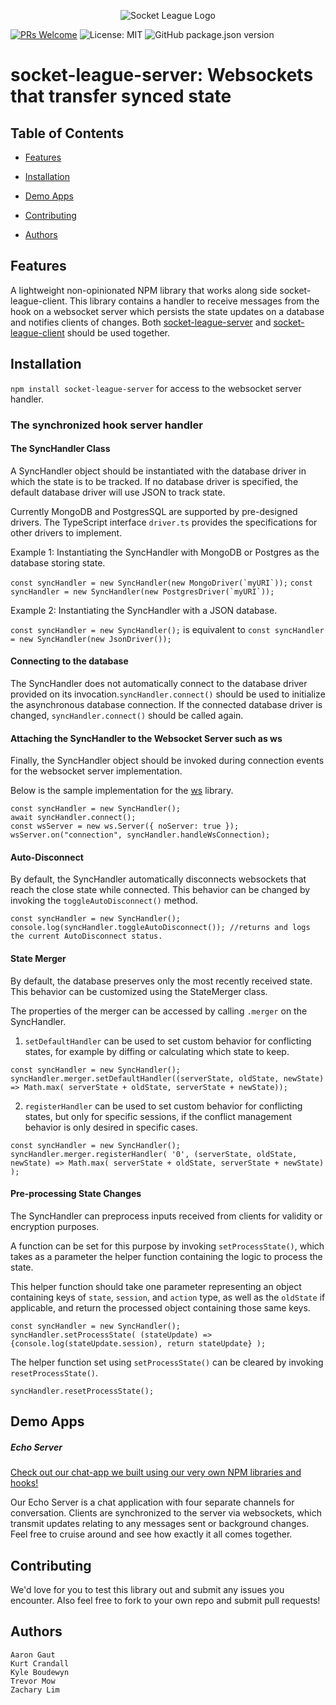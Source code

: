<p align="center">
  <img src="https://github.com/oslabs-beta/SocketLeague/blob/5bd79f9556de084e33323787a46da8e9c2442288/assets/images/Socket_League_Logo_.gif" alt="Socket League Logo"/>
</p>

[![PRs Welcome](https://img.shields.io/badge/PRs-welcome-brightgreen.svg)](https://github.com/oslabs-beta/SocketLeague/pulls)
![License: MIT](https://img.shields.io/badge/License-MIT-blue.svg)
![GitHub package.json version](https://img.shields.io/github/package-json/v/oslabs-beta/SocketLeague?color=blue)

# socket-league-server: Websockets that transfer synced state

## Table of Contents

- [Features](#features)

- [Installation](#installation)

- [Demo Apps](#demo-apps)

- [Contributing](#contributing)

- [Authors](#authors)

## Features

A lightweight non-opinionated NPM library that works along side socket-league-client. This library contains a handler to receive messages from the hook on a websocket server which persists the state updates on a database and notifies clients of changes. Both [socket-league-server](https://www.npmjs.com/package/socket-league-server) and [socket-league-client](https://www.npmjs.com/package/socket-league-client) should be used together.

## Installation

``npm install socket-league-server`` for access to the websocket server handler.

### The synchronized hook server handler

#### The SyncHandler Class

A SyncHandler object should be instantiated with the database driver in which the state is to be tracked. If no database driver is specified, the default database driver will use JSON to track state.

Currently MongoDB and PostgresSQL are supported by pre-designed drivers. The TypeScript interface ``driver.ts`` provides the specifications for other drivers to implement.

Example 1: Instantiating the SyncHandler with MongoDB or Postgres as the database storing state.

``const syncHandler = new SyncHandler(new MongoDriver(`myURI`));``
``const syncHandler = new SyncHandler(new PostgresDriver(`myURI`));``

Example 2: Instantiating the SyncHandler with a JSON database.

``const syncHandler = new SyncHandler();``
is equivalent to
``const syncHandler = new SyncHandler(new JsonDriver());``

#### Connecting to the database

The SyncHandler does not automatically connect to the database driver provided on its invocation.``syncHandler.connect()`` should be used to initialize the asynchronous database connection. If the connected database driver is changed, ``syncHandler.connect()`` should be called again.

#### Attaching the SyncHandler to the Websocket Server such as ws

Finally, the SyncHandler object should be invoked during connection events for the websocket server implementation.

Below is the sample implementation for the [ws](https://www.npmjs.com/package/ws) library.

```
const syncHandler = new SyncHandler();
await syncHandler.connect();
const wsServer = new ws.Server({ noServer: true });
wsServer.on("connection", syncHandler.handleWsConnection);
```

#### Auto-Disconnect

By default, the SyncHandler automatically disconnects websockets that reach the close state while connected. This behavior can be changed by invoking the ``toggleAutoDisconnect()`` method.

```
const syncHandler = new SyncHandler();
console.log(syncHandler.toggleAutoDisconnect()); //returns and logs the current AutoDisconnect status.
```

#### State Merger

By default, the database preserves only the most recently received state. This behavior can be customized using the StateMerger class.

The properties of the merger can be accessed by calling ``.merger`` on the SyncHandler.

1. ``setDefaultHandler`` can be used to set custom behavior for conflicting states, for example by diffing or calculating which state to keep. 

```
const syncHandler = new SyncHandler();
syncHandler.merger.setDefaultHandler((serverState, oldState, newState) => Math.max( serverState + oldState, serverState + newState));
```

2. ``registerHandler`` can be used to set custom behavior for conflicting states, but only for specific sessions, if the conflict management behavior is only desired in specific cases. 

```
const syncHandler = new SyncHandler();
syncHandler.merger.registerHandler( '0', (serverState, oldState, newState) => Math.max( serverState + oldState, serverState + newState) );
```

#### Pre-processing State Changes

The SyncHandler can preprocess inputs received from clients for validity or encryption purposes.

A function can be set for this purpose by invoking ``setProcessState()``, which takes as a parameter the helper function containing the logic to process the state.

This helper function should take one parameter representing an object containing keys of ``state``, ``session``, and ``action`` type, as well as the ``oldState`` if applicable, and return the processed object containing those same keys.

```
const syncHandler = new SyncHandler();
syncHandler.setProcessState( (stateUpdate) => {console.log(stateUpdate.session), return stateUpdate} );
```

The helper function set using ``setProcessState()`` can be cleared by invoking ``resetProcessState()``.

```
syncHandler.resetProcessState();
```

## Demo Apps

##### Echo Server

[Check out our chat-app we built using our very own NPM libraries and hooks!](https://github.com/oslabs-beta/SocketLeague/tree/dev/echo-server-electron) 

Our Echo Server is a chat application with four separate channels for conversation. Clients are synchronized to the server via websockets, which transmit updates relating to any messages sent or background changes. Feel free to cruise around and see how exactly it all comes together.

## Contributing

We'd love for you to test this library out and submit any issues you encounter. Also feel free to fork to your own repo and submit pull requests!

## Authors

```
Aaron Gaut
Kurt Crandall
Kyle Boudewyn
Trevor Mow
Zachary Lim
```
